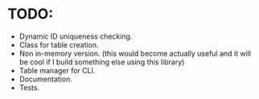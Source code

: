 # TODO:
- Dynamic ID uniqueness checking.
- Class for table creation.
- Non in-memory version. (this would become actually useful and it will be cool if I build something else using this library)
- Table manager for CLI.
- Documentation.
- Tests.
